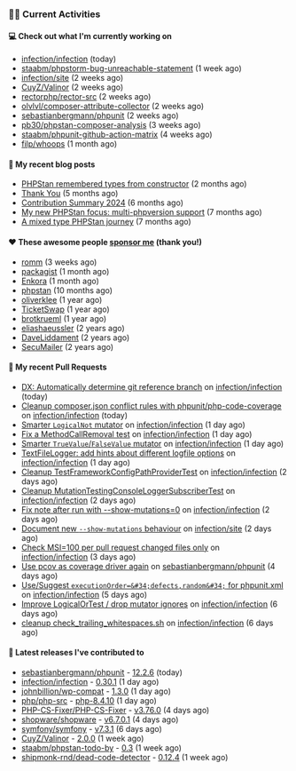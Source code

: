 ### 👨‍💻 Current Activities


#### 💻 Check out what I'm currently working on

- [infection/infection](https://github.com/infection/infection) (today)
- [staabm/phpstorm-bug-unreachable-statement](https://github.com/staabm/phpstorm-bug-unreachable-statement) (1 week ago)
- [infection/site](https://github.com/infection/site) (2 weeks ago)
- [CuyZ/Valinor](https://github.com/CuyZ/Valinor) (2 weeks ago)
- [rectorphp/rector-src](https://github.com/rectorphp/rector-src) (2 weeks ago)
- [olvlvl/composer-attribute-collector](https://github.com/olvlvl/composer-attribute-collector) (2 weeks ago)
- [sebastianbergmann/phpunit](https://github.com/sebastianbergmann/phpunit) (2 weeks ago)
- [pb30/phpstan-composer-analysis](https://github.com/pb30/phpstan-composer-analysis) (3 weeks ago)
- [staabm/phpunit-github-action-matrix](https://github.com/staabm/phpunit-github-action-matrix) (4 weeks ago)
- [filp/whoops](https://github.com/filp/whoops) (1 month ago)


#### 📜 My recent blog posts

- [PHPStan remembered types from constructor](https://staabm.github.io/2025/04/15/phpstan-remember-constructor-types.html) (2 months ago)
- [Thank You](https://staabm.github.io/2025/01/24/thank-you.html) (5 months ago)
- [Contribution Summary 2024](https://staabm.github.io/2024/12/11/contribution-summary-2024.html) (6 months ago)
- [My new PHPStan focus: multi-phpversion support](https://staabm.github.io/2024/11/28/phpstan-php-version-in-scope.html) (7 months ago)
- [A mixed type PHPStan journey](https://staabm.github.io/2024/11/26/phpstan-mixed-types.html) (7 months ago)


#### ❤️ These awesome people [sponsor me](https://github.com/sponsors/staabm) (thank you!)

- [romm](https://github.com/romm) (3 weeks ago)
- [packagist](https://github.com/packagist) (1 month ago)
- [Enkora](https://github.com/Enkora) (1 month ago)
- [phpstan](https://github.com/phpstan) (10 months ago)
- [oliverklee](https://github.com/oliverklee) (1 year ago)
- [TicketSwap](https://github.com/TicketSwap) (1 year ago)
- [brotkrueml](https://github.com/brotkrueml) (1 year ago)
- [eliashaeussler](https://github.com/eliashaeussler) (2 years ago)
- [DaveLiddament](https://github.com/DaveLiddament) (2 years ago)
- [SecuMailer](https://github.com/SecuMailer) (2 years ago)


#### 🔨 My recent Pull Requests

- [DX: Automatically determine git reference branch](https://github.com/infection/infection/pull/2289) on [infection/infection](https://github.com/infection/infection) (today)
- [Cleanup composer.json conflict rules with phpunit/php-code-coverage](https://github.com/infection/infection/pull/2288) on [infection/infection](https://github.com/infection/infection) (today)
- [Smarter `LogicalNot` mutator](https://github.com/infection/infection/pull/2283) on [infection/infection](https://github.com/infection/infection) (1 day ago)
- [Fix a MethodCallRemoval test](https://github.com/infection/infection/pull/2282) on [infection/infection](https://github.com/infection/infection) (1 day ago)
- [Smarter `TrueValue`/`FalseValue` mutator](https://github.com/infection/infection/pull/2280) on [infection/infection](https://github.com/infection/infection) (1 day ago)
- [TextFileLogger: add hints about different logfile options](https://github.com/infection/infection/pull/2278) on [infection/infection](https://github.com/infection/infection) (1 day ago)
- [Cleanup TestFrameworkConfigPathProviderTest](https://github.com/infection/infection/pull/2275) on [infection/infection](https://github.com/infection/infection) (2 days ago)
- [Cleanup MutationTestingConsoleLoggerSubscriberTest](https://github.com/infection/infection/pull/2274) on [infection/infection](https://github.com/infection/infection) (2 days ago)
- [Fix note after run with --show-mutations=0](https://github.com/infection/infection/pull/2273) on [infection/infection](https://github.com/infection/infection) (2 days ago)
- [Document new `--show-mutations` behaviour](https://github.com/infection/site/pull/275) on [infection/site](https://github.com/infection/site) (2 days ago)
- [Check MSI=100 per pull request changed files only](https://github.com/infection/infection/pull/2270) on [infection/infection](https://github.com/infection/infection) (3 days ago)
- [Use pcov as coverage driver again](https://github.com/sebastianbergmann/phpunit/pull/6255) on [sebastianbergmann/phpunit](https://github.com/sebastianbergmann/phpunit) (4 days ago)
- [Use/Suggest `executionOrder=&#34;defects,random&#34;` for phpunit.xml](https://github.com/infection/infection/pull/2267) on [infection/infection](https://github.com/infection/infection) (5 days ago)
- [Improve LogicalOrTest / drop mutator ignores](https://github.com/infection/infection/pull/2266) on [infection/infection](https://github.com/infection/infection) (6 days ago)
- [cleanup check_trailing_whitespaces.sh](https://github.com/infection/infection/pull/2265) on [infection/infection](https://github.com/infection/infection) (6 days ago)


#### 🔭 Latest releases I've contributed to

- [sebastianbergmann/phpunit](https://github.com/sebastianbergmann/phpunit) - [12.2.6](https://github.com/sebastianbergmann/phpunit/releases/tag/12.2.6) (today)
- [infection/infection](https://github.com/infection/infection) - [0.30.1](https://github.com/infection/infection/releases/tag/0.30.1) (1 day ago)
- [johnbillion/wp-compat](https://github.com/johnbillion/wp-compat) - [1.3.0](https://github.com/johnbillion/wp-compat/releases/tag/1.3.0) (1 day ago)
- [php/php-src](https://github.com/php/php-src) - [php-8.4.10](https://github.com/php/php-src/releases/tag/php-8.4.10) (1 day ago)
- [PHP-CS-Fixer/PHP-CS-Fixer](https://github.com/PHP-CS-Fixer/PHP-CS-Fixer) - [v3.76.0](https://github.com/PHP-CS-Fixer/PHP-CS-Fixer/releases/tag/v3.76.0) (4 days ago)
- [shopware/shopware](https://github.com/shopware/shopware) - [v6.7.0.1](https://github.com/shopware/shopware/releases/tag/v6.7.0.1) (4 days ago)
- [symfony/symfony](https://github.com/symfony/symfony) - [v7.3.1](https://github.com/symfony/symfony/releases/tag/v7.3.1) (6 days ago)
- [CuyZ/Valinor](https://github.com/CuyZ/Valinor) - [2.0.0](https://github.com/CuyZ/Valinor/releases/tag/2.0.0) (1 week ago)
- [staabm/phpstan-todo-by](https://github.com/staabm/phpstan-todo-by) - [0.3](https://github.com/staabm/phpstan-todo-by/releases/tag/0.3) (1 week ago)
- [shipmonk-rnd/dead-code-detector](https://github.com/shipmonk-rnd/dead-code-detector) - [0.12.4](https://github.com/shipmonk-rnd/dead-code-detector/releases/tag/0.12.4) (1 week ago)

